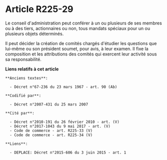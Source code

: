 # Article R225-29

Le conseil d'administration peut conférer à un ou plusieurs de ses membres ou à des tiers, actionnaires ou non, tous mandats
spéciaux pour un ou plusieurs objets déterminés.

Il peut décider la création de comités chargés d'étudier les questions que lui-même ou son président soumet, pour avis, à
leur examen. Il fixe la composition et les attributions des comités qui exercent leur activité sous sa responsabilité.

**Liens relatifs à cet article**

	**Anciens textes**:

	  - Décret n°67-236 du 23 mars 1967 - art. 90 (Ab)

	**Codifié par**:

	  - Décret n°2007-431 du 25 mars 2007

	**Cité par**:

	  - Décret n°2010-191 du 26 février 2010 - art. (V)
	  - Décret n°2017-1043 du 9 mai 2017 - art. (V)
	  - Code de commerce - art. R225-33 (V)
	  - Code de commerce - art. R225-34 (V)

	**Liens**:

	  - DEPLACE: Décret n°2015-606 du 3 juin 2015 - art. 1
